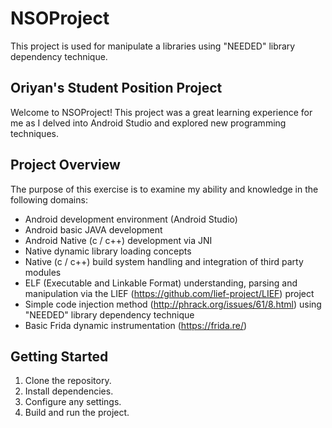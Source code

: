 # NSOProject
This project is used for manipulate a libraries using "NEEDED" library dependency technique.
## Oriyan's Student Position Project

Welcome to NSOProject! This project was a great learning experience for me as I delved into Android Studio and explored new programming techniques.

## Project Overview

The purpose of this exercise is to examine my ability and knowledge
in the following domains:
- Android development environment (Android Studio)
- Android basic JAVA development
- Android Native (c / c++) development via JNI
- Native dynamic library loading concepts
- Native (c / c++) build system handling and integration of third
party modules
- ELF (Executable and Linkable Format) understanding, parsing and
manipulation via the LIEF (https://github.com/lief-project/LIEF)
project
- Simple code injection
method (http://phrack.org/issues/61/8.html) using "NEEDED"
library dependency technique
- Basic Frida dynamic instrumentation (https://frida.re/)

## Getting Started

1. Clone the repository.
2. Install dependencies.
3. Configure any settings.
4. Build and run the project.



